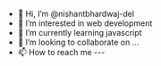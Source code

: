 - 👋 Hi, I’m @nishantbhardwaj-del
- 👀 I’m interested in web development
- 🌱 I’m currently learning javascript
- 💞️ I’m looking to collaborate on ...
- 📫 How to reach me ---

<!---
nishantbhardwaj-del/nishantbhardwaj-del is a ✨ special ✨ repository because its `README.md` (this file) appears on your GitHub profile.
You can click the Preview link to take a look at your changes.
--->
